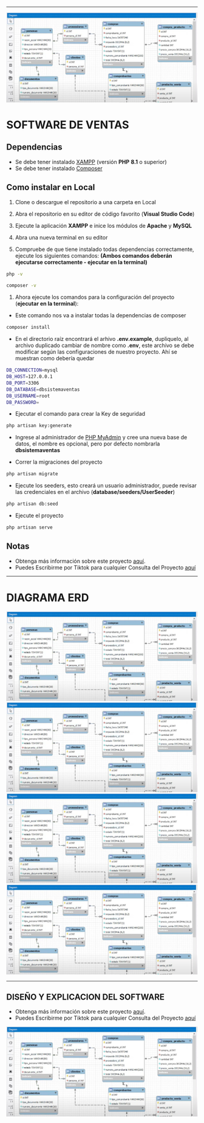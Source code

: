 ------------
![Img](https://github.com/JosueCColcasDesarrollador/ProyectoEvaluacion/blob/main/diagrama_basedatos/tablas_part01.jpeg)

# SOFTWARE DE VENTAS

## Dependencias
- Se debe tener instalado [XAMPP](https://www.apachefriends.org/es/download.html "XAMPP") (versión **PHP** **8.1** o superior)  
- Se debe tener instalado [Composer](https://getcomposer.org/download/ "Composer")

## Como instalar en Local
1. Clone o descargue el repositorio a una carpeta en Local

1. Abra el repositorio en su editor de código favorito (**Visual Studio Code**)

1. Ejecute la aplicación **XAMPP** e inice los módulos de **Apache** y **MySQL**

1. Abra una nueva terminal en su editor 

1. Compruebe de que tiene instalado todas dependencias correctamente, ejecute los siguientes comandos: **(Ambos comandos deberán ejecutarse correctamente - ejecutar en la terminal)**
```bash
php -v
```
```bash
composer -v
```

1. Ahora ejecute los comandos para la configuración del proyecto (**ejecutar en la terminal**):

- Este comando nos va a instalar todas la dependencias de composer
```bash
composer install
```
- En el directorio raíz encontrará el arhivo **.env.example**, dupliquelo, al archivo duplicado cambiar de nombre como **.env**, este archivo se debe modificar según las configuraciones de nuestro proyecto. Ahí se muestran como debería quedar
```bash
DB_CONNECTION=mysql
DB_HOST=127.0.0.1
DB_PORT=3306
DB_DATABASE=dbsistemaventas 
DB_USERNAME=root
DB_PASSWORD=
```
- Ejecutar el comando para crear la Key de seguridad
```bash
php artisan key:generate 
```
- Ingrese al administrador de [PHP MyAdmin](http://localhost/phpmyadmin/) y cree una nueva base de datos, el nombre es opcional, pero por defecto nombrarla **dbsistemaventas**

- Correr la migraciones del proyecto
```bash
php artisan migrate
```
- Ejecute los seeders, esto creará un usuario administrador, puede revisar las credenciales en el archivo (**database/seeders/UserSeeder**)
```bash
php artisan db:seed
```
- Ejecute el proyecto
```bash
php artisan serve
```

## Notas
- Obtenga más información sobre este proyecto [aquí](https://www.youtube.com/@Andre_Raton).
- Puedes Escribirme por Tiktok para cualquier Consulta del Proyecto [aquí](https://www.tiktok.com/@blankuskaladoguita)

------------

 # DIAGRAMA ERD

![Img](https://github.com/JosueCColcasDesarrollador/ProyectoEvaluacion/blob/main/diagrama_basedatos/tablas_part01.jpeg)
![Img](https://github.com/JosueCColcasDesarrollador/ProyectoEvaluacion/blob/main/diagrama_basedatos/tablas_part01.jpeg)
![Img](https://github.com/JosueCColcasDesarrollador/ProyectoEvaluacion/blob/main/diagrama_basedatos/tablas_part01.jpeg)
![Img](https://github.com/JosueCColcasDesarrollador/ProyectoEvaluacion/blob/main/diagrama_basedatos/tablas_part01.jpeg)

------------

## DISEÑO Y EXPLICACION DEL SOFTWARE

- Obtenga más información sobre este proyecto [aquí](https://www.youtube.com/@Andre_Raton).
- Puedes Escribirme por Tiktok para cualquier Consulta del Proyecto [aquí](https://www.tiktok.com/@blankuskaladoguita)

![Img](https://github.com/JosueCColcasDesarrollador/ProyectoEvaluacion/blob/main/diagrama_basedatos/tablas_part01.jpeg)
